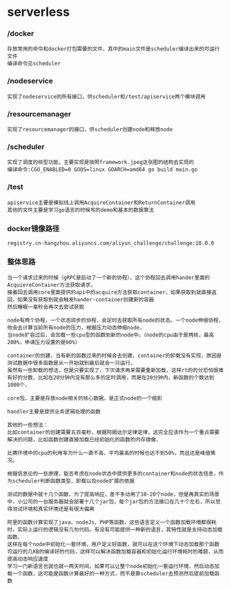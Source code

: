 # serverless

### /docker
    存放常用的命令和docker打包需要的文件，其中的main文件是scheduler编译出来的可运行文件
    编译命令见scheduler
### /nodeservice
    实现了nodeservice的所有接口，供scheduler和/test/apiservice两个模块调用
    
### /resourcemanager
    实现了resourcemanager的接口，供scheduler创建node和释放node
    
### /scheduler
    实现了调度的核型功能，主要实现是按照framework.jpeg这张图的结构去实现的
    编译命令:CGO_ENABLED=0 GOOS=linux GOARCH=amd64 go build main.go
    
### /test
    apiservice主要是模拟线上调用AcquireContainer和ReturnContainer调用
    其他的文件主要是学习go语言的时候写的demo和基本的数据算法
    
### docker镜像路径
    registry.cn-hangzhou.aliyuncs.com/aliyun_challenge/challenge:10.0.0

### 整体思路
    当一个请求过来的时候（gRPC是启动了一个新的协程），这个协程回去调用hander里面的AcquiereContainer方法获取请求，
    接着回去调用core里面提供的api中的acquire方法获取container，如果获取到就直接返回，如果没有获取到就会触发hander-container创建新的容器
    然后睡眠一毫秒会再次去尝试获取
    
    node有两个协程，一个状态同步的协程，会定时去获取所有node的状态。一个node伸缩协程，他会去计算当前所有node的压力，根据压力动态伸缩node，
    当node扩容过后，会加载一些cpu型的函数到新的node中。（node的cpu由于是两核，最高200%，申请压力设置的是60%）
    
    container的创建，当有新的函数过来的时候会去创建，container的卸载没有实现，原因是测试数据中很多函数是从一开始就到最后就会一只运行，
    虽然有一些卸载的想法，但是只要实现了，下次请求再来需要重新加载，这样rt的的分恐怕很难有好的分数，比如在20分钟内没有那么多的定时调用，而是在20分钟内，新函数的个数达到1000个，
    
    core包，主要是存放node相关的核心数据，是正式node的一个缩影
    
    handler主要是提供业务逻辑处理的函数
    
    其他的一些想法：
    比如container的创建需要五百毫秒，根据阿姆达尔定律定律，这完全应该作为一个重点需要解决的问题，比如函数创建直接加载已经初始化的函数的内存镜像，
    
    比赛环境中的cpu的利用率为什么一直不高，平均最高的时候也达不到50%，而且还是峰值情况。
    
    根据信息论的一些原理，能否考虑在node状态中提供更多的container和node的状态信息，作为scheduler判断函数类型、卸载以及node扩展的依据
    
    测试的数据中就十几个函数，为了提高响应，差不多动用了10-20个node，但是再真实的场景中，小公司的一台服务器就会部署十几个jar包，每个jar包的方法接口在几十个左右，所以觉得测试环境和真实环境还是有很大偏离
    
    阿里的函数计算实现了java、nodeJs、PHP等函数，这些语言定义一个函数加载环境都很耗时，实际上运行的逻辑没有几句代码。有没有可能提供一种新的语言，其特性就是支持动态加载函数，
    这样在每个node中初始化一套环境，用户定义好函数，就可以在这个环境下动态加载那个函数可运行的几KB的编译好的代码，这样可以解决函数加载容器和初始化运行环境耗时的难题，从而提高动态响应速度
    学习一门新语言也就也就一两天时间，如果可以让整个node初始化一套运行环境，然后动态加载一个函数，这可能是函数计算最好的一种方式，而不是靠scheduler去预测然后提前加载函数
    
    
    
